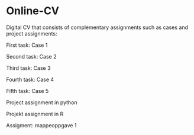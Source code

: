 # Online-CV
Digital CV that consists of complementary assignments such as cases and project assignments:

First task: Case 1

Second task: Case 2

Third task: Case 3

Fourth task: Case 4

Fifth task: Case 5

Project assignment in python

Projekt assignment in R

Assigment: mappeoppgave 1
